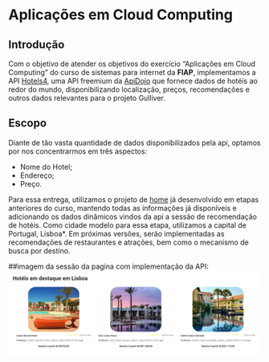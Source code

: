 # Aplicações em Cloud Computing

## Introdução

Com o objetivo de atender os objetivos do exercício “Aplicações em Cloud Computing” do curso de sistemas para internet da **FIAP**, implementamos a API [Hotels4](https://apidojo.github.io/#hotels-list), uma API freemium da [ApiDojo](https://apidojo.net/) que fornece dados de hotéis ao redor do mundo, disponibilizando localização, preços, recomendações e outros dados relevantes para o projeto Gulliver.

## Escopo

Diante de tão vasta quantidade de dados disponibilizados pela api, optamos por nos concentrarmos em três aspectos:

* Nome do Hotel;
* Endereço;
* Preço.

Para essa entrega, utilizamos o projeto de [home](https://gulliver-bootstrap.netlify.app/) já desenvolvido em etapas anteriores do curso, mantendo todas as informações já disponíveis e adicionando os dados dinâmicos vindos da api a sessão de recomendação de hotéis. Como cidade modelo para essa etapa, utilizamos a capital de Portugal, Lisboa*. Em próximas versões, serão implementadas as recomendações de restaurantes e atrações, bem como o mecanismo de busca por destino. 

##imagem da sessão da pagina com implementação da API:
![magem da sessão da pagina com implementação da API](https://github.com/Primatasan/gulliver_api/blob/8df5d6610a7b7116e1a3f7d45bb3183ffe9b091b/Projeto-Gulliver.png)